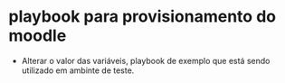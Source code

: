 # playbook para provisionamento do moodle

- Alterar o valor das variáveis, playbook de exemplo que está sendo utilizado em ambinte de teste.
